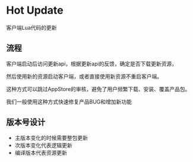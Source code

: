 # Hot Update

客户端Lua代码的更新

## 流程

客户端启动后访问更新api，根据更新api的反馈，确定是否下载更新资源，

然后使用新的资源启动客户端，或者直接使用新资源不重启客户端。

这种方式可以跳过AppStore的审核，避免了用户频繁下载、安装、覆盖产品包。

我们一般使用这种方式快速修复产品BUG和增加新功能

## 版本号设计

- 主版本变化的时候需要整包更新
- 次版本变化代表逻辑更新
- 编译版本代表资源更新


